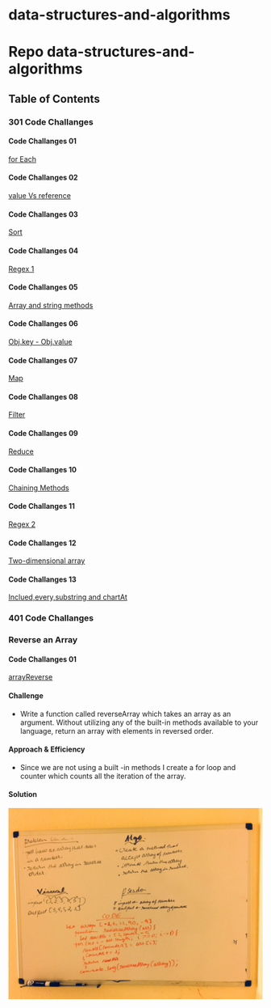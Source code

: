 # data-structures-and-algorithms

# Repo data-structures-and-algorithms  

## Table of Contents

### 301 Code Challanges
#### Code Challanges 01
[for Each](./code-challanges/for-each/challenges-01.test.js) 
#### Code Challanges 02
[value Vs reference](./code-challanges/valueVsreference/challenges-02.test.js) 
#### Code Challanges 03
[Sort](./code-challanges/sort/challenges-03.test.js) 
#### Code Challanges 04
[Regex 1](./code-challanges/regex/challenges-04.test.js) 
#### Code Challanges 05
[Array and string methods](./code-challanges/array&stringmethod/challenges-05.test.js) 
#### Code Challanges 06
[Obj.key - Obj.value](./code-challanges/objkey-objvalue/challenges-06.test.js) 
#### Code Challanges 07
[Map](./code-challanges/map/challenges-07.test.js) 
#### Code Challanges 08
[Filter](./code-challanges/filter/challenges-08.test.js) 
#### Code Challanges 09
[Reduce](./code-challanges/reduce/challenges-09.test.js) 
#### Code Challanges 10
[Chaining Methods](./code-challanges/chaining-methods/challenges-10.test.js) 
#### Code Challanges 11
[Regex 2](./code-challanges/regex2/challenges-11.test.js) 
#### Code Challanges 12
[Two-dimensional array](./code-challanges/two-dimensional-array/challenges-12.test.js) 
#### Code Challanges 13
[Inclued,every,substring and chartAt](./code-challanges/includes-every/challenges-13.test.js) 




### 401 Code Challanges
### Reverse an Array

#### Code Challanges 01
[arrayReverse](./code-challanges/arrayReverse/array-reverse.js)

#### Challenge
* Write a function called reverseArray which takes an array as an argument. Without utilizing any of the built-in methods available to your language, return an array with elements in reversed order.


#### Approach & Efficiency
* Since we are not using a built -in methods I create a for loop and counter which counts all the iteration of the array.


#### Solution
![White Board code ](./asset/image/reverseArray.jpg)

   
